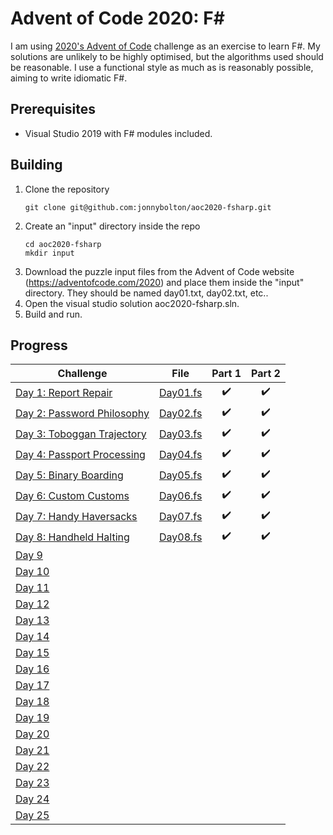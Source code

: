 # Advent of Code 2020: F# 
I am using [2020's Advent of Code](https://adventofcode.com/) challenge as an exercise to learn F#.
My solutions are unlikely to be highly optimised, but the algorithms used should be reasonable.
I use a functional style as much as is reasonably possible, aiming to write idiomatic F#.

## Prerequisites
- Visual Studio 2019 with F# modules included.

## Building
1. Clone the repository
   ```
   git clone git@github.com:jonnybolton/aoc2020-fsharp.git
   ```
2. Create an "input" directory inside the repo
   ```
   cd aoc2020-fsharp
   mkdir input
   ```
3. Download the puzzle input files from the Advent of Code website (https://adventofcode.com/2020) and place them inside the "input" directory. They should be named day01.txt, day02.txt, etc..
4. Open the visual studio solution aoc2020-fsharp.sln.
5. Build and run.

## Progress
| Challenge                                                           | File                                | Part 1 | Part 2 |
|---------------------------------------------------------------------|-------------------------------------|:------:|:------:|
| [Day 1: Report Repair](https://adventofcode.com/2020/day/1)         | [Day01.fs](aoc2020-fsharp/Day01.fs) | ✔️     | ✔️     |
| [Day 2: Password Philosophy](https://adventofcode.com/2020/day/2)   | [Day02.fs](aoc2020-fsharp/Day02.fs) | ✔️     | ✔️     |
| [Day 3: Toboggan Trajectory](https://adventofcode.com/2020/day/3)   | [Day03.fs](aoc2020-fsharp/Day03.fs) | ✔️     | ✔️     |
| [Day 4: Passport Processing](https://adventofcode.com/2020/day/4)   | [Day04.fs](aoc2020-fsharp/Day04.fs) | ✔️     | ✔️     |
| [Day 5: Binary Boarding](https://adventofcode.com/2020/day/5)       | [Day05.fs](aoc2020-fsharp/Day05.fs) | ✔️     | ✔️     |
| [Day 6: Custom Customs](https://adventofcode.com/2020/day/6)        | [Day06.fs](aoc2020-fsharp/Day06.fs) | ✔️     | ✔️     |
| [Day 7: Handy Haversacks](https://adventofcode.com/2020/day/7)      | [Day07.fs](aoc2020-fsharp/Day07.fs) | ✔️     | ✔️     |
| [Day 8: Handheld Halting](https://adventofcode.com/2020/day/8)      | [Day08.fs](aoc2020-fsharp/Day08.fs) | ✔️     | ✔️     |
| [Day 9](https://adventofcode.com/2020/day/9)   |                                     |        |        |
| [Day 10](https://adventofcode.com/2020/day/10) |                                     |        |        |
| [Day 11](https://adventofcode.com/2020/day/11) |                                     |        |        |
| [Day 12](https://adventofcode.com/2020/day/12) |                                     |        |        |
| [Day 13](https://adventofcode.com/2020/day/13) |                                     |        |        |
| [Day 14](https://adventofcode.com/2020/day/14) |                                     |        |        |
| [Day 15](https://adventofcode.com/2020/day/15) |                                     |        |        |
| [Day 16](https://adventofcode.com/2020/day/16) |                                     |        |        |
| [Day 17](https://adventofcode.com/2020/day/17) |                                     |        |        |
| [Day 18](https://adventofcode.com/2020/day/18) |                                     |        |        |
| [Day 19](https://adventofcode.com/2020/day/19) |                                     |        |        |
| [Day 20](https://adventofcode.com/2020/day/20) |                                     |        |        |
| [Day 21](https://adventofcode.com/2020/day/21) |                                     |        |        |
| [Day 22](https://adventofcode.com/2020/day/22) |                                     |        |        |
| [Day 23](https://adventofcode.com/2020/day/23) |                                     |        |        |
| [Day 24](https://adventofcode.com/2020/day/24) |                                     |        |        |
| [Day 25](https://adventofcode.com/2020/day/25) |                                     |        |        |
